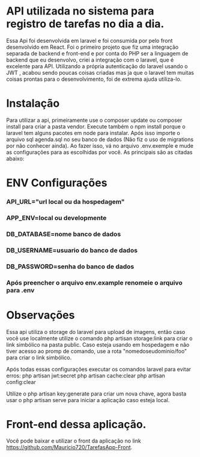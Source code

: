 # API utilizada no sistema para registro de tarefas no dia a dia.
Essa Api foi desenvolvida em laravel e foi consumida por pelo front desenvolvido em React. Foi o primeiro projeto que fiz uma integração separada de backend e front-end e por conta do PHP ser a linguagem de backend que eu desenvolvo, criei a integração com o laravel, que é excelente para API. Utilizando a própria autenticação do laravel usando o JWT , acabou sendo poucas coisas criadas mas ja que o laravel tem muitas coisas prontas para o desenvolvimento, foi de extrema ajuda utiliza-lo.

# Instalação
Para utilizar a api, primeiramente use o composer update ou composer install para criar a pasta vendor. Execute também o npm install porque o laravel tem alguns pacotes em node para instalar. Após isso importe o arquivo sql agenda.sql no seu banco de dados (Não fiz o uso de migrations por não conhecer ainda). Ao fazer isso, vá no arquivo .env.exemple e mude as configurações para as escolhidas por você. As principais são as citadas abaixo:

# ENV Configurações
### API_URL="url local ou da hospedagem" 
### APP_ENV=local ou developmente 
### DB_DATABASE=nome banco de dados 
### DB_USERNAME=usuario do banco de dados 
### DB_PASSWORD=senha do banco de dados

### Após preencher o arquivo env.example renomeie o arquivo para .env

# Observações
Essa api utiliza o storage do laravel para upload de imagens, então caso você use localmente utilize o comando php artisan storage:link para criar o link simbólico na pasta public. Caso esteja usando em hospedagem e não tiver acesso ao promp de comando, use a rota "nomedoseudominio/foo" para criar o link simbólico.

Após todas essas configurações executar os comandos laravel para evitar erros:
php artisan jwt:secret
php artisan cache:clear
php artisan config:clear

Utilize o php artisan key:generate para criar um nova chave, agora basta usar o php artisan serve para iniciar a aplicação caso esteja local.

# Front-end dessa aplicação.
Você pode baixar e utilizar o front da aplicação no link https://github.com/Mauricio720/TarefasApp-Front.
